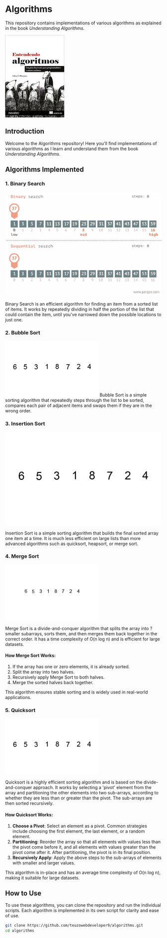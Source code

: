 # Algorithms

This repository contains implementations of various algorithms as explained in the book *Understanding Algorithms*.

![Understanding Algorithms Book Cover]( https://raw.githubusercontent.com/teuzowebdeveloper9/algorithms/refs/heads/main/images%20(1).jpeg 
   )

## Introduction

Welcome to the Algorithms repository! Here you'll find implementations of various algorithms as I learn and understand them from the book *Understanding Algorithms*.

## Algorithms Implemented

### 1. Binary Search
![Gif binary search](  https://raw.githubusercontent.com/teuzowebdeveloper9/algorithms/refs/heads/Images/binary-search-sequence-search.gif
   )

Binary Search is an efficient algorithm for finding an item from a sorted list of items. It works by repeatedly dividing in half the portion of the list that could contain the item, until you've narrowed down the possible locations to just one.

### 2. Bubble Sort

![Gif buble sort](  https://raw.githubusercontent.com/teuzowebdeveloper9/algorithms/refs/heads/Images/Bubble-sort-example-300px.gif
   )
Bubble Sort is a simple sorting algorithm that repeatedly steps through the list to be sorted, compares each pair of adjacent items and swaps them if they are in the wrong order.

### 3. Insertion Sort
![Gif binary search](  https://raw.githubusercontent.com/teuzowebdeveloper9/algorithms/refs/heads/Images/Insertion-sort-example.gif  )

Insertion Sort is a simple sorting algorithm that builds the final sorted array one item at a time. It is much less efficient on large lists than more advanced algorithms such as quicksort, heapsort, or merge sort.

### 4. Merge Sort
![Gif binary search](  https://raw.githubusercontent.com/teuzowebdeveloper9/algorithms/refs/heads/Images/Merge-sort-example-300px.gif  )

Merge Sort is a divide-and-conquer algorithm that splits the array into ?smaller subarrays, sorts them, and then merges them back together in the correct order. It has a time complexity of O(n log n) and is efficient for large datasets.

#### How Merge Sort Works:
1. If the array has one or zero elements, it is already sorted.
2. Split the array into two halves.
3. Recursively apply Merge Sort to both halves.
4. Merge the sorted halves back together.

This algorithm ensures stable sorting and is widely used in real-world applications.

### 5. Quicksort
![Gif quicksort](  https://raw.githubusercontent.com/teuzowebdeveloper9/algorithms/refs/heads/Images/Quicksort-example.gif  )

Quicksort is a highly efficient sorting algorithm and is based on the divide-and-conquer approach. It works by selecting a 'pivot' element from the array and partitioning the other elements into two sub-arrays, according to whether they are less than or greater than the pivot. The sub-arrays are then sorted recursively.

#### How Quicksort Works:
1. **Choose a Pivot**: Select an element as a pivot. Common strategies include choosing the first element, the last element, or a random element.
2. **Partitioning**: Reorder the array so that all elements with values less than the pivot come before it, and all elements with values greater than the pivot come after it. After partitioning, the pivot is in its final position.
3. **Recursively Apply**: Apply the above steps to the sub-arrays of elements with smaller and larger values.

This algorithm is in-place and has an average time complexity of O(n log n), making it suitable for large datasets.


## How to Use

To use these algorithms, you can clone the repository and run the individual scripts. Each algorithm is implemented in its own script for clarity and ease of use.

```bash
git clone https://github.com/teuzowebdeveloper9/algorithms.git
cd algorithms
